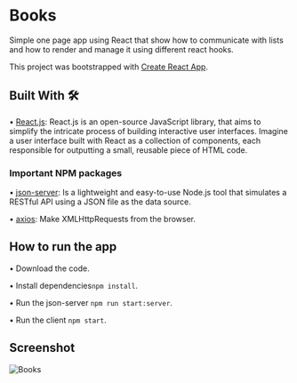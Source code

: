 # Books

Simple one page app using React that show how to communicate with lists and how to render and manage it using different react hooks.

This project was bootstrapped with [Create React App](https://github.com/facebook/create-react-app).

## Built With 🛠

• <a href="https://legacy.reactjs.org/docs/getting-started.html">React.js</a>: React.js is an open-source JavaScript library, that aims to simplify the intricate process of building interactive user interfaces. Imagine a user interface built with React as a collection of components, each responsible for outputting a small, reusable piece of HTML code.

### Important NPM packages

• <a href="https://www.npmjs.com/package/json-server">json-server</a>: Is a lightweight and easy-to-use Node.js tool that simulates a RESTful API using a JSON file as the data source.

• <a href="https://www.npmjs.com/package/axios?activeTab=readme">axios</a>: Make XMLHttpRequests from the browser.

## How to run the app 

  • Download the code.
  
  • Install dependencies``` npm install ```.

  • Run the json-server ``` npm run start:server ```.
  
  • Run the client ``` npm start ```.

## Screenshot

![Books](https://github.com/SheriefMohamed/Books/assets/78177060/65916227-59b6-45ae-a1b4-2969ed4b7338)
